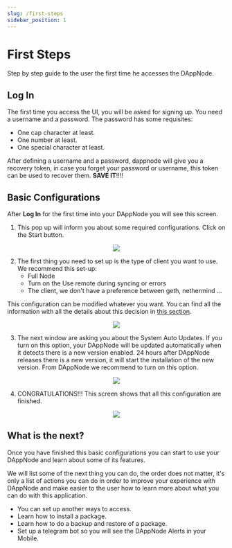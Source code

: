 ```yaml
---
slug: /first-steps
sidebar_position: 1
---
```


# First Steps

Step by step guide to the user the first time he accesses the DAppNode.

## Log In

The first time you access the UI, you will be asked for signing up. You need a username and a password. The password has some requisites:

- One cap character at least.
- One number at least.
- One special character at least.

After defining a username and a password, dappnode will give you a recovery token, in case you forget your password or username, this token can be used to recover them. **SAVE IT**!!!!

## Basic Configurations

After **Log In** for the first time into your DAppNode you will see this screen.

1. This pop up will inform you about some required configurations. Click on the Start button.

<p align="center">
    <img src="../../../../img/first_steps_1.png"/>
</p>

2. The first thing you need to set up is the type of client you want to use. We recommend this set-up:
   - Full Node
   - Turn on the Use remote during syncing or errors
   - The client, we don't have a preference between geth, nethermind ...

This configuration can be modified whatever you want. You can find all the information with all the details about this decision in [this section](https://docs.dappnode.io/user-guide/ui/initial-configurations/select-a-client).

<p align="center">
    <img src="../../../../img/first_steps_2.png"/>
</p>

3. The next window are asking you about the System Auto Updates. If you turn on this option, your DAppNode will be updated automatically when it detects there is a new version enabled. 24 hours after DAppNode releases there is a new version, it will start the installation of the new version. From DAppNode we recommend to turn on this option.

<p align="center">
    <img src="../../../../img/first_steps_3.png"/>
</p>

4. CONGRATULATIONS!!! This screen shows that all this configuration are finished.

<p align="center">
    <img src="../../../../img/first_steps_4.png"/>
</p>

## What is the next?

Once you have finished this basic configurations you can start to use your DAppNode and learn about some of its features.

We will list some of the next thing you can do, the order does not matter, it's only a list of actions you can do in order to improve your experience with DAppNode and make easier to the user how to learn more about what you can do with this application.

- You can set up another ways to access.
- Learn how to install a package.
- Learn how to do a backup and restore of a package.
- Set up a telegram bot so you will see the DAppNode Alerts in your Mobile.
